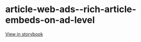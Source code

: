 # article-web-ads--rich-article-embeds-on-ad-level

[View in storybook](https://raw.githack.com/Independent-Digital-News-and-Media-Ltd/indy-pwamp-sb/PR-2062-sb/index.html?path=/story/article-web-ads--rich-article-embeds-on-ad-level)